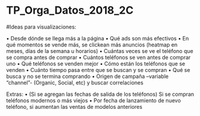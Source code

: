 # TP_Orga_Datos_2018_2C



#Ideas para visualizaciones:

•	Desde dónde se llega más a la página
•	Qué ads son más efectivos 
•	En qué momentos se vende más, se clickean más anuncios (heatmap en meses, días de la semana u horarios) 
•	Cuántas veces se ve el teléfono que se compra antes de comprar
•	Cuántos teléfonos se ven antes de comprar uno
•	Qué teléfonos se venden mejor
•	Cómo están los teléfonos que se venden
•	Cuánto tiempo pasa entre que se buscan y se compran 
•	Qué se busca y no se termina comprando
•	Origen de campaña –variable “channel”- (Organic, Social, etc) y buscar correlaciones 

Extras: 
•	(Si se agregan las fechas de salida de los teléfonos) Si se compran teléfonos modernos o más viejos
•	Por fecha de lanzamiento de nuevo teléfono, si aumentan las ventas de modelos anteriores

